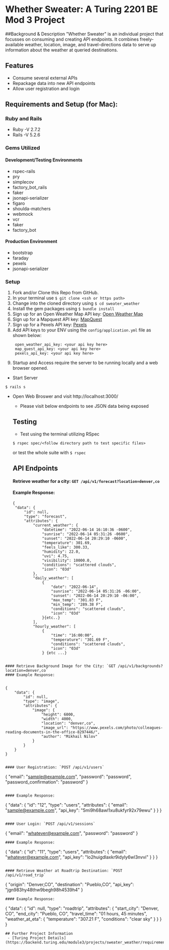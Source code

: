# Whether Sweater: A Turing 2201 BE Mod 3 Project

##Background & Description
"Whether Sweater" is an individual project that focusses on consuming and creating API endpoints. It combines freely-available weather, location, image, and travel-directions data to serve up information about the weather at queried destinations.

## Features
- Consume several external APIs
- Repackage data into new API endpoints
- Allow user registration and login

## Requirements and Setup (for Mac):
### Ruby and Rails
- Ruby -V 2.7.2
- Rails -V 5.2.6
### Gems Utilized
#### Development/Testing Environments
- rspec-rails
- pry
- simplecov
- factory_bot_rails
- faker
- jsonapi-serializer
- figaro
- shoulda-matchers
- webmock
- vcr
- faker
- factory_bot
#### Production Environment
- bootstrap
- faraday
- pexels
- jsonapi-serializer

### Setup
1. Fork and/or Clone this Repo from GitHub.
2. In your terminal use `$ git clone <ssh or https path>`
3. Change into the cloned directory using `$ cd sweater_weather`
4. Install the gem packages using `$ bundle install`
5. Sign up for an Open Weather Map API key: [Open Weather Map](https://openweathermap.org/api)
6. Sign up for a Mapquest API key: [MapQuest](https://developer.mapquest.com/plan_purchase/steps/business_edition/business_edition_free/register)
7. Sign up for a Pexels API key: [Pexels](https://www.pexels.com/api/)
8. Add API keys to your ENV using the `config/application.yml` file as shown below:
   ```
    open_weather_api_key: <your api key here>
    map_quest_api_key: <your api key here>
    pexels_api_key: <your api key here>
   ```
9. Startup and Access require the server to be running locally and a web browser opened.
  - Start Server
```shell
$ rails s
```
 - Open Web Broswer and visit http://localhost:3000/
   - Please visit below endpoints to see JSON data being exposed
   ## Testing
    - Test using the terminal utilizing RSpec

    ```shell
    $ rspec spec/<follow directory path to test specific files>
    ```
      or test the whole suite with `$ rspec`


   ## API Endpoints
   #### Retrieve weather for a city: `GET /api/v1/forecast?location=denver,co`
   #### Example Response:
   ```
   {
    "data": {
        "id": null,
        "type": "forecast",
        "attributes": {
            "current_weather": {
                "datetime": "2022-06-14 16:10:36 -0600",
                "sunrise": "2022-06-14 05:31:26 -0600",
                "sunset": "2022-06-14 20:29:10 -0600",
                "temperature": 301.69,
                "feels_like": 300.33,
                "humidity": 22.0,
                "uvi": 4.75,
                "visibility": 10000.0,
                "conditions": "scattered clouds",
                "icon": "03d"
            },
            "daily_weather": [
                {
                    "date": "2022-06-14",
                    "sunrise": "2022-06-14 05:31:26 -06:00",
                    "sunset": "2022-06-14 20:29:10 -06:00",
                    "max_temp": "301.83 F",
                    "min_temp": "289.38 F",
                    "conditions": "scattered clouds",
                    "icon": "03d"
                }{etc..}
            ],
            "hourly_weather": [
                {
                    "time": "16:00:00",
                    "temperature": "301.69 F",
                    "conditions": "scattered clouds",
                    "icon": "03d"
                } {etc ...}
```

#### Retrieve Background Image for the City: `GET /api/v1/backgrounds?location=denver,co`
#### Example Response:


{
    "data": {
        "id": null,
        "type": "image",
        "attributes": {
            "image": {
                "height": 6000,
                "width": 4000,
                "location": "denver,co",
                "image_url": "https://www.pexels.com/photo/colleagues-reading-documents-in-the-office-8297446/",
                "author": "Mikhail Nilov"
            }
        }
    }
}


#### User Registration: `POST /api/v1/users`
```
{
  "email": "sample@example.com",
  "password": "password",
  "password_confirmation": "password"
}
```

#### Example Response:

```
{
    "data": {
        "id": "12",
        "type": "users",
        "attributes": {
            "email": "sample@example.com",
            "api_key": "5mi9h68awl1xu8ukfyr92x79ewu"
        }
    }
}
```

#### User Login: `POST /api/v1/sessions`
```
{
  "email": "whatever@example.com",
  "password": "password"
}
```
#### Example Response:
```
{
    "data": {
        "id": "11",
        "type": "users",
        "attributes": {
            "email": "whatever@example.com",
            "api_key": "lo2huigdlaxkr9idyly6wl3nvvi"
        }
    }
}
```

#### Retrieve Weather at Roadtrip Destination: `POST /api/v1/road_trip`
```
{
  "origin": "Denver,CO",
  "destination": "Pueblo,CO",
  "api_key": "jgn983hy48thw9begh98h4539h4"
}
```
#### Example Response:
```
{
    "data": {
        "id": null,
        "type": "roadtrip",
        "attributes": {
            "start_city": "Denver, CO",
            "end_city": "Pueblo, CO",
            "travel_time": "01 hours, 45 minutes",
            "weather_at_eta": {
                "temperature": "307.21 F",
                "conditions": "clear sky"
            }
        }
    }
}
```
## Further Project Information
 - [Turing Project Details](https://backend.turing.edu/module3/projects/sweater_weather/requirements)
